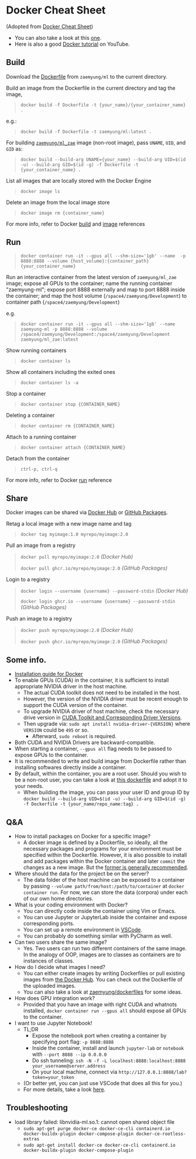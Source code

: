 # Docker Cheat Sheet
(Adopted from [Docker Cheat Sheet](https://www.docker.com/sites/default/files/d8/2019-09/docker-cheat-sheet.pdf))
- You can also take a look at this [one](https://github.com/minnesotanlp/servers/blob/main/Docker_for_Beginners_Version_2_1680555182.pdf).
- Here is also a good [Docker tutorial](https://www.youtube.com/watch?v=pg19Z8LL06w) on YouTube.

## Build
Download the [Dockerfile](https://github.com/zaemyung/dockerfiles/blob/master/ml/Dockerfile) from `zaemyung/ml` to the current directory. 

Build an image from the Dockerfile in the current directory and tag the image, 
> `docker build -f Dockerfile -t {your_name}/{your_container_name} . `

e.g.:
> `docker build -f Dockerfile -t zaemyung/ml:latest . `

For building [`zaemyung/ml_zae`](https://github.com/zaemyung/dockerfiles/blob/master/ml_zae/Dockerfile) image (non-root image), pass `UNAME`, `UID`, and `GID` as:
> `docker build --build-arg UNAME={your_name} --build-arg UID=$(id -u) --build-arg GID=$(id -g) -f Dockerfile -t {your_container_name} . `

List all images that are locally stored with the Docker Engine
> `docker image ls`

Delete an image from the local image store
> `docker image rm {container_name}`

For more info, refer to Docker [build](https://docs.docker.com/engine/reference/commandline/build/) and [image](https://docs.docker.com/engine/reference/commandline/image/) references

## Run

> `docker container run -it --gpus all --shm-size='1gb' --name  -p 8888:8888 --volume {host_volume}:{container_path} {your_container_name}`

Run an interactive container from the latest version of `zaemyung/ml_zae` image; expose all GPUs to the container; name the running container "zaemyung-ml"; expose port 8888 externally and map to port 8888 inside the container; and map the host volume (`/space4/zaemyung/Development`) to container path (`/space4/zaemyung/Development`)

e.g.
> `docker container run -it --gpus all --shm-size='1gb' --name zaemyung-ml -p 8888:8888 --volume /space4/zaemyung/Development:/space4/zaemyung/Development zaemyung/ml_zae:latest`


Show running containers
> `docker container ls`

Show all containers including the exited ones
> `docker container ls -a`

Stop a container
> `docker container stop {CONTAINER_NAME}`

Deleting a container
> `docker container rm {CONTAINER_NAME}`

Attach to a running container
> `docker container attach {CONTAINER_NAME}`

Detach from the container
> `ctrl-p, ctrl-q`

For more info, refer to Docker [run](https://docs.docker.com/engine/reference/run/) reference

## Share
Docker images can be shared via [Docker Hub](https://hub.docker.com) or [GitHub Packages](https://github.com/features/packages).

Retag a local image with a new image name and tag
> `docker tag myimage:1.0 myrepo/myimage:2.0`

Pull an image from a registry
> `docker pull myrepo/myimage:2.0` *(Docker Hub)*
>
> `docker pull ghcr.io/myrepo/myimage:2.0` *(GitHub Packages)*

Login to a registry
> `docker login --username {username} --password-stdin` *(Docker Hub)*
>
> `docker login ghcr.io --username {username} --password-stdin` *(GitHub Packages)*

Push an image to a registry
> `docker push myrepo/myimage:2.0` *(Docker Hub)*
>
> `docker push ghcr.io/myrepo/myimage:2.0` *(GitHub Packages)*

## Some info.
- [Installation guide for Docker](https://docs.nvidia.com/datacenter/cloud-native/container-toolkit/install-guide.html#docker)
- To enable GPUs (CUDA) in the container, it is sufficient to install appropriate NVIDIA driver in the host machine.
  - The actual CUDA toolkit does not need to be installed in the host.
  - However, the version of the NVIDIA driver must be recent enough to support the CUDA version of the container.
  - To upgrade NVIDIA driver of host machine, check the necessary drive version in [CUDA Toolkit and Corresponding Driver Versions](https://docs.nvidia.com/cuda/cuda-toolkit-release-notes/index.html).
  - Then upgrade via: `sudo apt install nvidia-driver-{VERSION}` where `VERSION` could be `495` or so.
    - Afterward, `sudo reboot` is required.
- Both CUDA and NVIDIA Drivers are backward-compatible.
- When starting a container, `--gpus all` flag needs to be passed to expose GPUs to the container.
- It is recommended to write and build image from Dockerfile rather than installing softwares directly inside a container.
- By default, within the container, you are a root user. Should you wish to be a non-root user, you can take a look at [this dockerfile](https://github.com/zaemyung/dockerfiles/blob/master/ml_non_root/Dockerfile) and adopt it to your needs.
  - When building the image, you can pass your user ID and group ID by `docker build --build-arg UID=$(id -u) --build-arg GID=$(id -g) -f Dockerfile -t {your_name/repo_name:tag} .`

## Q&A
- How to install packages on Docker for a specific image?
  - A docker image is defined by a Dockerfile, so ideally, all the necessary packages and programs for your environment must be specified within the Dockerfile. However, it is also possible to install and add packages within the Docker container and later `commit` the changes as a new image. But the [former is generally recommended](https://stackoverflow.com/questions/26110828/should-i-use-dockerfiles-or-image-commits).
- Where should the data for the project be on the server?
  - The data folder of the host machine can be exposed to a container by passing `--volume path/from/host:/path/to/container` at `docker container run`. For now, we can store the data (corpora) under each of our own home directories.
- What is your coding environment with Docker?
  - You can directly code inside the container using Vim or Emacs.
  - You can use Jupyter or JupyterLab inside the container and expose corresponding ports.
  - You can set up a remote environment in [VSCode](https://code.visualstudio.com/docs/remote/containers).
  - You can probably do something similar with PyCharm as well.
- Can two users share the same image?
  - Yes. Two users can run two different containers of the same image. In the analogy of OOP, images are to classes as containers are to instances of classes.
- How do I decide what images I need?
  - You can either create images by writing Dockerfiles or pull existing images from [the Docker Hub](https://hub.docker.com/). You can check out the Dockerfile of the uploaded images.
  - You can also take a look at [zaemyung/dockerfiles](https://github.com/zaemyung/dockerfiles) for some ideas.
- How does GPU integration work?
  - Provided that you have an image with right CUDA and whatnots installed, `docker container run --gpus all` should expose all GPUs to the container.
- I want to use Jupyter Notebook!
  - TL;DR
    - Expose the notebook port when creating a container by specifying port flag: `-p 8888:8888`
    - Inside the container, install and launch `jupyter-lab` or `notebook` with `--port 8888 --ip 0.0.0.0`
    - Do ssh tunneling: `ssh -N -f -L localhost:8888:localhost:8888 your_username@server.address`
    - On your local machine, connect via `http://127.0.0.1:8888/lab?token=your_token`
  - (Or better yet, you can just use VSCode that does all this for you.)
  - For more details, take a look [here](https://towardsdatascience.com/how-to-run-jupyter-notebook-on-docker-7c9748ed209f).

## Troubleshooting
- load library failed: libnvidia-ml.so.1: cannot open shared object file
  - `sudo apt-get purge docker-ce docker-ce-cli containerd.io docker-buildx-plugin docker-compose-plugin docker-ce-rootless-extras`
  - `sudo apt-get install docker-ce docker-ce-cli containerd.io docker-buildx-plugin docker-compose-plugin`
